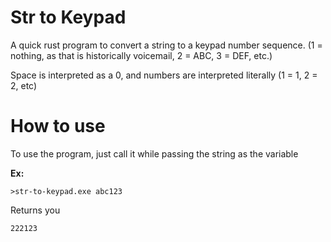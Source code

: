 # Str to Keypad

A quick rust program to convert a string to a keypad number sequence. (1 = nothing, as that is historically voicemail, 2 = ABC, 3 = DEF, etc.)

Space is interpreted as a 0, and numbers are interpreted literally (1 = 1, 2 = 2, etc)

# How to use
To use the program, just call it while passing the string as the variable

**Ex:**
```
>str-to-keypad.exe abc123
```
Returns you
```
222123
```
